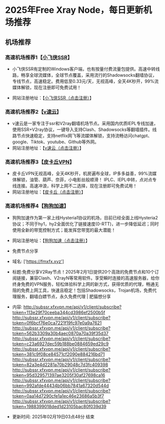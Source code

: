 # 2025年Free Xray Node，每日更新机场推荐
## 机场推荐


### 高速机场推荐1【<a href="https://www.xfxssr.me/" target="_blank">小飞侠SSR</a>】

- 小飞侠SSR有定制的Windows客户端，也有按量付费流量包提供。高速中转线路，畅享全球流媒体，全球节点覆盖，采用流行的Shadowsocks翻墙协议，专线节点，高速稳定。费用低至0.33元/天，无视高峰，全天4K秒开，99%流媒体解锁，现在注册即可免费试用！

- 网站注册地址：【<a href="https://www.xfxssr.me/" target="_blank">小飞侠SSR（点击注册）</a>】

### 高速机场推荐2【<a href="https://www.vfast.life/" target="_blank">v速云</a>】

- v速云是一家专注于ssr和V2ray翻墙机场节点。采用国内优质IEPL专线加速，使用SSR+V2ray协议，一键导入支持Clash、Shadowsocks等翻墙插件。线路节点快速稳定，支持netflix网飞等流媒体解锁，支持流畅访问chatgpt、google、Tiktok、youtube、Github等外网。
- 网站注册地址：【<a href="https://www.vfast.life/" target="_blank">v速云（点击注册）</a>】

### 高速机场推荐3【<a href="https://pkqjiasu.com/" target="_blank">皮卡丘VPN</a>】

- 皮卡丘VPN无视高峰，全天4K秒开，机房遍布全球，IP多多益善，99%流媒体解锁，油管、葫芦、奈菲，小电影丝般顺滑！ IPLC、IEPL中转，点对点专线连接。高速冲浪，科学上网不二选择，现在注册即可免费试用！
- 网站注册地址：【<a href="https://pkqjiasu.com/" target="_blank">皮卡丘（点击注册）</a>】

### 高速机场推荐4【<a href="https://login.dg5.biz/#/register" target="_blank">狗狗加速</a>】

- 狗狗加速作为第一家上线Hysteria1协议的机场，目前已经全面上线Hysteria2协议；不同于hy1，hy2全面优化了链接速度(0-RTT)，进一步降低延迟；同时使用全新的带宽控制方式；能发挥您带宽的最大潜能！
- 网站注册地址：【<a href="https://login.dg5.biz/#/register" target="_blank">狗狗加速（点击注册）</a>】



- 免费节点分享 
- 域名: ['https://fmxfx.xyz'] 
- 标题:免费分享V2Ray节点！2025年2月1日提供20个高效的免费节点和10个订阅链接，兼容Clash、V2rayN等常用软件。享受瞬时连接的高速服务器，给你终身免费的VPN服务，轻松体验科学上网的新方式，获得优质的代理，畅通无阻的免费上网工具，快速且稳定！包括Shadowsocks，Trojan机场，免费代理服务，翻墙白嫖节点，永久免费代理  |  肥猫想分享 
- 内容: 
http://subssr.xfxvpn.me/api/v1/client/subscribe?token=113e29f70ceeba344cd3986ef2500b5f
http://subssr.xfxvpn.me/api/v1/client/subscribe?token=0f6bcf76e0ca7221f19fc97e0a9a7621
http://subssr.xfxvpn.me/api/v1/client/subscribe?token=562b3309a30b4aec0870a70a39f35d37
http://subssr.xfxvpn.me/api/v1/client/subscribe?token=c23a6927dec59b188be0884659ed29c9
http://subssr.xfxvpn.me/api/v1/client/subscribe?token=381c9f08ce84571cf2090e884216bd71
http://subssr.xfxvpn.me/api/v1/client/subscribe?token=82a3e4d2281a70b29048c7d3fc409398
http://subssr.xfxvpn.me/api/v1/client/subscribe?token=95d329571397ae3205f30af27698ca16
http://subssr.xfxvpn.me/api/v1/client/subscribe?token=992afde44434b06bb7841a67320d544d
http://subssr.xfxvpn.me/api/v1/client/subscribe?token=0aa14d7290cfe1a1ec46e23686a5b3f7
http://subssr.xfxvpn.me/api/v1/client/subscribe?token=1988399018ded1d23105bac80f039d39 
- 更新时间: 2025年02月19日03点48分 
结束
